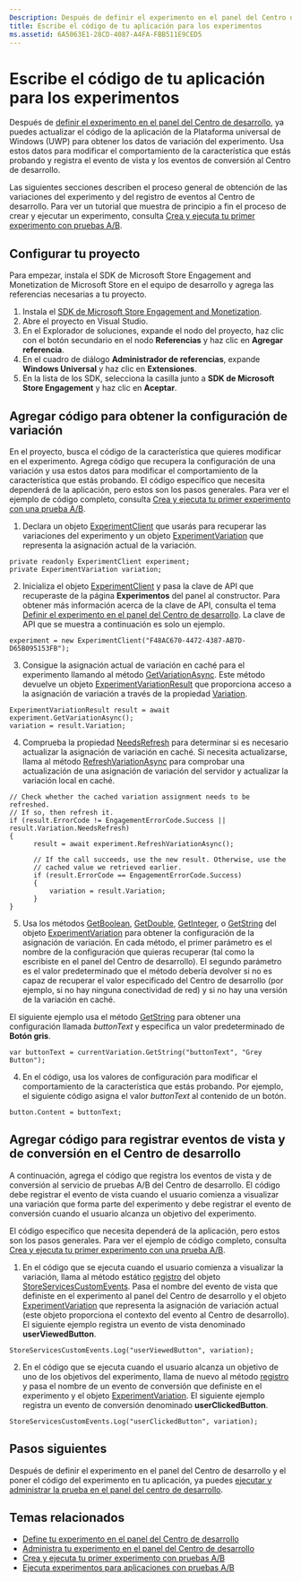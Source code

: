 ```yaml
---
Description: Después de definir el experimento en el panel del Centro de desarrollo, ya puedes escribir el código el experimento de la aplicación.
title: Escribe el código de tu aplicación para los experimentos
ms.assetid: 6A5063E1-28CD-4087-A4FA-FBB511E9CED5
---
```


# Escribe el código de tu aplicación para los experimentos

Después de [definir el experimento en el panel del Centro de desarrollo](define-your-experiment-in-the-dev-center-dashboard.md), ya puedes actualizar el código de la aplicación de la Plataforma universal de Windows (UWP) para obtener los datos de variación del experimento. Usa estos datos para modificar el comportamiento de la característica que estás probando y registra el evento de vista y los eventos de conversión al Centro de desarrollo.

Las siguientes secciones describen el proceso general de obtención de las variaciones del experimento y del registro de eventos al Centro de desarrollo. Para ver un tutorial que muestra de principio a fin el proceso de crear y ejecutar un experimento, consulta [Crea y ejecuta tu primer experimento con pruebas A/B](create-and-run-your-first-experiment-with-a-b-testing.md).

## Configurar tu proyecto

Para empezar, instala el SDK de Microsoft Store Engagement and Monetization de Microsoft Store en el equipo de desarrollo y agrega las referencias necesarias a tu proyecto.

1. Instala el [SDK de Microsoft Store Engagement and Monetization](http://aka.ms/store-em-sdk).
2. Abre el proyecto en Visual Studio.
3. En el Explorador de soluciones, expande el nodo del proyecto, haz clic con el botón secundario en el nodo **Referencias** y haz clic en **Agregar referencia**.
3. En el cuadro de diálogo **Administrador de referencias**, expande **Windows Universal** y haz clic en **Extensiones**.
4. En la lista de los SDK, selecciona la casilla junto a **SDK de Microsoft Store Engagement** y haz clic en **Aceptar**.

## Agregar código para obtener la configuración de variación

En el proyecto, busca el código de la característica que quieres modificar en el experimento. Agrega código que recupera la configuración de una variación y usa estos datos para modificar el comportamiento de la característica que estás probando. El código específico que necesita dependerá de la aplicación, pero estos son los pasos generales. Para ver el ejemplo de código completo, consulta [Crea y ejecuta tu primer experimento con una prueba A/B](create-and-run-your-first-experiment-with-a-b-testing.md).

1. Declara un objeto [ExperimentClient](https://msdn.microsoft.com/library/windows/apps/microsoft.services.store.engagement.experimentclient.aspx) que usarás para recuperar las variaciones del experimento y un objeto [ExperimentVariation](https://msdn.microsoft.com/library/windows/apps/microsoft.services.store.engagement.experimentvariation.aspx) que representa la asignación actual de la variación.
```
private readonly ExperimentClient experiment;
private ExperimentVariation variation;
```

2. Inicializa el objeto [ExperimentClient](https://msdn.microsoft.com/library/windows/apps/microsoft.services.store.engagement.experimentclient.aspx) y pasa la clave de API que recuperaste de la página **Experimentos** del panel al constructor. Para obtener más información acerca de la clave de API, consulta el tema [Definir el experimento en el panel del Centro de desarrollo](define-your-experiment-in-the-dev-center-dashboard.md#generate-an-api-key). La clave de API que se muestra a continuación es solo un ejemplo.
```
experiment = new ExperimentClient("F48AC670-4472-4387-AB7D-D65B095153FB");
```

3. Consigue la asignación actual de variación en caché para el experimento llamando al método [GetVariationAsync](https://msdn.microsoft.com/library/windows/apps/microsoft.services.store.engagement.experimentclient.getvariationasync.aspx). Este método devuelve un objeto [ExperimentVariationResult](https://msdn.microsoft.com/library/windows/apps/microsoft.services.store.engagement.experimentvariationresult.aspx) que proporciona acceso a la asignación de variación a través de la propiedad [Variation](https://msdn.microsoft.com/library/windows/apps/microsoft.services.store.engagement.experimentvariationresult.variation.aspx).
```
ExperimentVariationResult result = await experiment.GetVariationAsync();
variation = result.Variation;
```

4. Comprueba la propiedad [NeedsRefresh](https://msdn.microsoft.com/library/windows/apps/microsoft.services.store.engagement.experimentvariation.needsrefresh.aspx) para determinar si es necesario actualizar la asignación de variación en caché. Si necesita actualizarse, llama al método [RefreshVariationAsync](https://msdn.microsoft.com/library/windows/apps/microsoft.services.store.engagement.experimentclient.refreshvariationasync.aspx) para comprobar una actualización de una asignación de variación del servidor y actualizar la variación local en caché.
```
// Check whether the cached variation assignment needs to be refreshed.
// If so, then refresh it.
if (result.ErrorCode != EngagementErrorCode.Success || result.Variation.NeedsRefresh)
{
      result = await experiment.RefreshVariationAsync();

      // If the call succeeds, use the new result. Otherwise, use the
      // cached value we retrieved earlier.
      if (result.ErrorCode == EngagementErrorCode.Success)
      {
          variation = result.Variation;
      }
}
```

5. Usa los métodos [GetBoolean](https://msdn.microsoft.com/library/windows/apps/microsoft.services.store.engagement.experimentvariation.getboolean.aspx), [GetDouble](https://msdn.microsoft.com/library/windows/apps/microsoft.services.store.engagement.experimentvariation.getdouble.aspx), [GetInteger](https://msdn.microsoft.com/library/windows/apps/microsoft.services.store.engagement.experimentvariation.getinteger.aspx), o [GetString](https://msdn.microsoft.com/library/windows/apps/microsoft.services.store.engagement.experimentvariation.getstring.aspx) del objeto [ExperimentVariation](https://msdn.microsoft.com/library/windows/apps/microsoft.services.store.engagement.experimentvariation.aspx) para obtener la configuración de la asignación de variación. En cada método, el primer parámetro es el nombre de la configuración que quieras recuperar (tal como la escribiste en el panel del Centro de desarrollo). El segundo parámetro es el valor predeterminado que el método debería devolver si no es capaz de recuperar el valor especificado del Centro de desarrollo (por ejemplo, si no hay ninguna conectividad de red) y si no hay una versión de la variación en caché.

  El siguiente ejemplo usa el método [GetString](https://msdn.microsoft.com/library/windows/apps/microsoft.services.store.engagement.experimentvariation.getstring.aspx) para obtener una configuración llamada *buttonText* y especifica un valor predeterminado de **Botón gris**.
```
var buttonText = currentVariation.GetString("buttonText", "Grey Button");
```
4. En el código, usa los valores de configuración para modificar el comportamiento de la característica que estás probando. Por ejemplo, el siguiente código asigna el valor *buttonText* al contenido de un botón.
```
button.Content = buttonText;
```

## Agregar código para registrar eventos de vista y de conversión en el Centro de desarrollo

A continuación, agrega el código que registra los eventos de vista y de conversión al servicio de pruebas A/B del Centro de desarrollo. El código debe registrar el evento de vista cuando el usuario comienza a visualizar una variación que forma parte del experimento y debe registrar el evento de conversión cuando el usuario alcanza un objetivo del experimento.

El código específico que necesita dependerá de la aplicación, pero estos son los pasos generales. Para ver el ejemplo de código completo, consulta [Crea y ejecuta tu primer experimento con una prueba A/B](create-and-run-your-first-experiment-with-a-b-testing.md).

1. En el código que se ejecuta cuando el usuario comienza a visualizar la variación, llama al método estático [registro](https://msdn.microsoft.com/library/windows/apps/microsoft.services.store.engagement.storeservicescustomevents.log.aspx) del objeto [StoreServicesCustomEvents](https://msdn.microsoft.com/library/windows/apps/microsoft.services.store.engagement.storeservicescustomevents.aspx). Pasa el nombre del evento de vista que definiste en el experimento al panel del Centro de desarrollo y el objeto [ExperimentVariation](https://msdn.microsoft.com/library/windows/apps/microsoft.services.store.engagement.experimentvariation.aspx) que representa la asignación de variación actual (este objeto proporciona el contexto del evento al Centro de desarrollo). El siguiente ejemplo registra un evento de vista denominado **userViewedButton**.
```
StoreServicesCustomEvents.Log("userViewedButton", variation);
```
2. En el código que se ejecuta cuando el usuario alcanza un objetivo de uno de los objetivos del experimento, llama de nuevo al método [registro](https://msdn.microsoft.com/library/windows/apps/microsoft.services.store.engagement.storeservicescustomevents.log.aspx) y pasa el nombre de un evento de conversión que definiste en el experimento y el objeto [ExperimentVariation](https://msdn.microsoft.com/library/windows/apps/microsoft.services.store.engagement.experimentvariation.aspx). El siguiente ejemplo registra un evento de conversión denominado **userClickedButton**.
```
StoreServicesCustomEvents.Log("userClickedButton", variation);
```

## Pasos siguientes

Después de definir el experimento en el panel del Centro de desarrollo y el poner el código del experimento en tu aplicación, ya puedes [ejecutar y administrar la prueba en el panel del centro de desarrollo](manage-your-experiment.md).

## Temas relacionados

  * [Define tu experimento en el panel del Centro de desarrollo](define-your-experiment-in-the-dev-center-dashboard.md)
  * [Administra tu experimento en el panel del Centro de desarrollo](manage-your-experiment.md)
  * [Crea y ejecuta tu primer experimento con pruebas A/B](create-and-run-your-first-experiment-with-a-b-testing.md)
  * [Ejecuta experimentos para aplicaciones con pruebas A/B](run-app-experiments-with-a-b-testing.md)


<!--HONumber=Mar16_HO5-->



